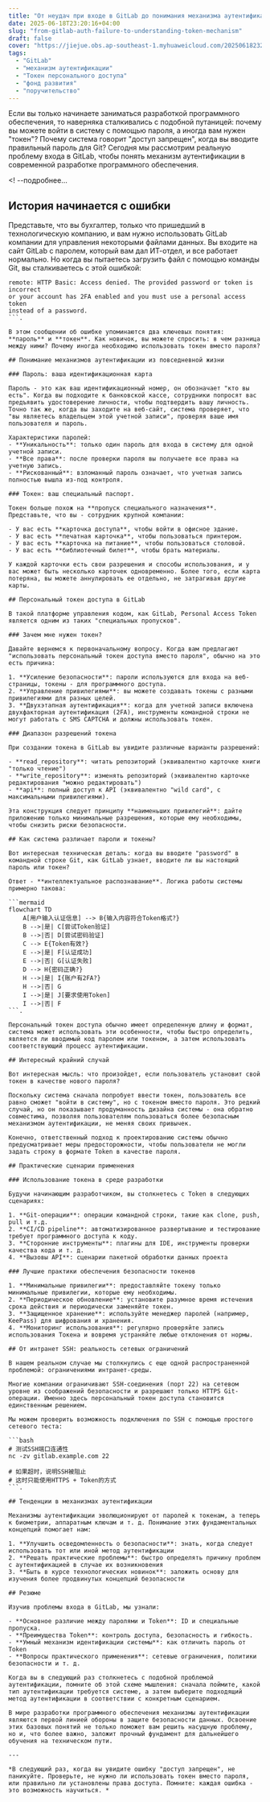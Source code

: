 ```yaml
---
title: "От неудач при входе в GitLab до понимания механизма аутентификации с помощью токенов: путь аутентификации для новичков в разработке"
date: 2025-06-18T23:20:16+04:00
slug: "from-gitlab-auth-failure-to-understanding-token-mechanism"
draft: false
cover: "https://jiejue.obs.ap-southeast-1.myhuaweicloud.com/20250618232252416.webp"
tags:
  - "GitLab"
  - "механизм аутентификации"
  - "Токен персонального доступа"
  - "фонд развития"
  - "поручительство"
---
```


Если вы только начинаете заниматься разработкой программного обеспечения, то наверняка сталкивались с подобной путаницей: почему вы можете войти в систему с помощью пароля, а иногда вам нужен "токен"? Почему система говорит "доступ запрещен", когда вы вводите правильный пароль для Git? Сегодня мы рассмотрим реальную проблему входа в GitLab, чтобы понять механизм аутентификации в современной разработке программного обеспечения.

<! --подробнее...

## История начинается с ошибки

Представьте, что вы бухгалтер, только что пришедший в технологическую компанию, и вам нужно использовать GitLab компании для управления некоторыми файлами данных. Вы входите на сайт GitLab с паролем, который вам дал ИТ-отдел, и все работает нормально. Но когда вы пытаетесь загрузить файл с помощью команды Git, вы сталкиваетесь с этой ошибкой:

```
remote: HTTP Basic: Access denied. The provided password or token is incorrect 
or your account has 2FA enabled and you must use a personal access token 
instead of a password.
```.

В этом сообщении об ошибке упоминаются два ключевых понятия: **пароль** и **токен**. Как новичок, вы можете спросить: в чем разница между ними? Почему иногда необходимо использовать токен вместо пароля?

## Понимание механизмов аутентификации из повседневной жизни

### Пароль: ваша идентификационная карта

Пароль - это как ваш идентификационный номер, он обозначает "кто вы есть". Когда вы подходите к банковской кассе, сотрудники попросят вас предъявить удостоверение личности, чтобы подтвердить вашу личность. Точно так же, когда вы заходите на веб-сайт, система проверяет, что "вы являетесь владельцем этой учетной записи", проверяя ваше имя пользователя и пароль.

Характеристики паролей:
- **Уникальность**: только один пароль для входа в систему для одной учетной записи.
- **Все права**: после проверки пароля вы получаете все права на учетную запись.
- **Рискованный**: взломанный пароль означает, что учетная запись полностью вышла из-под контроля.

### Токен: ваш специальный паспорт.

Токен больше похож на **пропуск специального назначения**. Представьте, что вы - сотрудник крупной компании:

- У вас есть **карточка доступа**, чтобы войти в офисное здание.
- У вас есть **печатная карточка**, чтобы пользоваться принтером.
- У вас есть **карточка на питание**, чтобы пользоваться столовой.
- У вас есть **библиотечный билет**, чтобы брать материалы.

У каждой карточки есть свои разрешения и способы использования, и у вас может быть несколько карточек одновременно. Более того, если карта потеряна, вы можете аннулировать ее отдельно, не затрагивая другие карты.

## Персональный токен доступа в GitLab

В такой платформе управления кодом, как GitLab, Personal Access Token является одним из таких "специальных пропусков".

### Зачем мне нужен токен?

Давайте вернемся к первоначальному вопросу. Когда вам предлагают "использовать персональный токен доступа вместо пароля", обычно на это есть причина:

1. **Усиление безопасности**: пароли используются для входа на веб-страницы, токены - для программного доступа.
2. **Управление привилегиями**: вы можете создавать токены с разными привилегиями для разных целей.
3. **Двухэтапная аутентификация**: когда для учетной записи включена двухфакторная аутентификация (2FA), инструменты командной строки не могут работать с SMS CAPTCHA и должны использовать токен.

### Диапазон разрешений токена

При создании токена в GitLab вы увидите различные варианты разрешений:

- **read_repository**: читать репозиторий (эквивалентно карточке книги "только чтение")
- **write_repository**: изменять репозиторий (эквивалентно карточке редактирования "можно редактировать")
- **api**: полный доступ к API (эквивалентно "wild card", с максимальными привилегиями).

Эта конструкция следует принципу **наименьших привилегий**: дайте приложению только минимальные разрешения, которые ему необходимы, чтобы снизить риски безопасности.

## Как система различает пароли и токены?

Вот интересная техническая деталь: когда вы вводите "password" в командной строке Git, как GitLab узнает, вводите ли вы настоящий пароль или токен?

Ответ - **интеллектуальное распознавание**. Логика работы системы примерно такова:

```mermaid
flowchart TD
    A[用户输入认证信息] --> B{输入内容符合Token格式?}
    B -->|是| C[尝试Token验证]
    B -->|否| D[尝试密码验证]
    C --> E{Token有效?}
    E -->|是| F[认证成功]
    E -->|否| G[认证失败]
    D --> H{密码正确?}
    H -->|是| I{账户有2FA?}
    H -->|否| G
    I -->|是| J[要求使用Token]
    I -->|否| F
```.

Персональный токен доступа обычно имеет определенную длину и формат, система может использовать эти особенности, чтобы быстро определить, является ли вводимый код паролем или токеном, а затем использовать соответствующий процесс аутентификации.

## Интересный крайний случай

Вот интересная мысль: что произойдет, если пользователь установит свой токен в качестве нового пароля?

Поскольку система сначала попробует ввести токен, пользователь все равно сможет "войти в систему", но с токеном вместо пароля. Это редкий случай, но он показывает продуманность дизайна системы - она обратно совместима, позволяя пользователям пользоваться более безопасным механизмом аутентификации, не меняя своих привычек.

Конечно, ответственный подход к проектированию системы обычно предусматривает меры предосторожности, чтобы пользователи не могли задать строку в формате Token в качестве пароля.

## Практические сценарии применения

### Использование токена в среде разработки

Будучи начинающим разработчиком, вы столкнетесь с Token в следующих сценариях:

1. **Git-операции**: операции командной строки, такие как clone, push, pull и т.д.
2. **CI/CD pipeline**: автоматизированное развертывание и тестирование требует программного доступа к коду.
3. **Сторонние инструменты**: плагины для IDE, инструменты проверки качества кода и т. д.
4. **Вызовы API**: сценарии пакетной обработки данных проекта

### Лучшие практики обеспечения безопасности токенов

1. **Минимальные привилегии**: предоставляйте токену только минимальные привилегии, которые ему необходимы.
2. **Периодическое обновление**: установите разумное время истечения срока действия и периодически заменяйте токен.
3. **Защищенное хранение**: используйте менеджер паролей (например, KeePass) для шифрования и хранения.
4. **Мониторинг использования**: регулярно проверяйте запись использования Токена и вовремя устраняйте любые отклонения от нормы.

## От интранет SSH: реальность сетевых ограничений

В нашем реальном случае мы столкнулись с еще одной распространенной проблемой: ограничениями интранет-среды.

Многие компании ограничивают SSH-соединения (порт 22) на сетевом уровне из соображений безопасности и разрешают только HTTPS Git-операции. Именно здесь персональный токен доступа становится единственным решением.

Мы можем проверить возможность подключения по SSH с помощью простого сетевого теста:

```bash
# 测试SSH端口连通性
nc -zv gitlab.example.com 22

# 如果超时，说明SSH被阻止
# 这时只能使用HTTPS + Token的方式
```.

## Тенденции в механизмах аутентификации

Механизмы аутентификации эволюционируют от паролей к токенам, а теперь к биометрии, аппаратным ключам и т. д. Понимание этих фундаментальных концепций помогает нам:

1. **Улучшить осведомленность о безопасности**: знать, когда следует использовать тот или иной метод аутентификации
2. **Решать практические проблемы**: быстро определять причину проблем с аутентификацией в случае их возникновения
3. **Быть в курсе технологических новинок**: заложить основу для изучения более продвинутых концепций безопасности

## Резюме

Изучив проблемы входа в GitLab, мы узнали:

- **Основное различие между паролями и Token**: ID и специальные пропуска.
- **Преимущества Token**: контроль доступа, безопасность и гибкость.
- **Умный механизм идентификации системы**: как отличить пароль от Token
- **Вопросы практического применения**: сетевые ограничения, политики безопасности и т. д.

Когда вы в следующий раз столкнетесь с подобной проблемой аутентификации, помните об этой схеме мышления: сначала поймите, какой тип аутентификации требуется системе, а затем выберите подходящий метод аутентификации в соответствии с конкретным сценарием.

В мире разработки программного обеспечения механизмы аутентификации являются первой линией обороны в защите безопасности данных. Освоение этих базовых понятий не только поможет вам решить насущную проблему, но и, что более важно, заложит прочный фундамент для дальнейшего обучения на техническом пути.

---

*В следующий раз, когда вы увидите ошибку "доступ запрещен", не паникуйте. Проверьте, не нужно ли использовать токен вместо пароля, или правильно ли установлены права доступа. Помните: каждая ошибка - это возможность научиться. *

